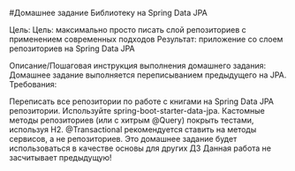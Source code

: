 #Домашнее задание
Библиотеку на Spring Data JPA

Цель:
Цель: максимально просто писать слой репозиториев с применением современных подходов
Результат: приложение со слоем репозиториев на Spring Data JPA

Описание/Пошаговая инструкция выполнения домашнего задания:
Домашнее задание выполняется переписыванием предыдущего на JPA.
Требования:

Переписать все репозитории по работе с книгами на Spring Data JPA репозитории.
Используйте spring-boot-starter-data-jpa.
Кастомные методы репозиториев (или с хитрым @Query) покрыть тестами, используя H2.
@Transactional рекомендуется ставить на методы сервисов, а не репозиториев. Это домашнее задание будет использоваться в качестве основы для других ДЗ Данная работа не засчитывает предыдущую!